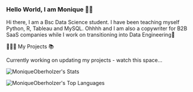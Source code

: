 ### Hello World, I am Monique 👋😊

Hi there, I am a Bsc Data Science student. I have been teaching myself Python, R, Tableau and MySQL.
Ohhhh and I am also a copywriter for B2B SaaS companies while I work on transitioning into Data Engineering🌟

👩🏻‍💻 My Projects 📚

Currently working on updating my projects - watch this space...

![MoniqueOberholzer's Stats](https://github-readme-stats.vercel.app/api?username=MoniqueOberholzer&theme=radical&show_icons=true&hide_border=false&count_private=true)


![MoniqueOberholzer's Top Languages](https://github-readme-stats.vercel.app/api/top-langs/?username=MoniqueOberholzer&theme=radical&show_icons=true&hide_border=false&layout=compact)
